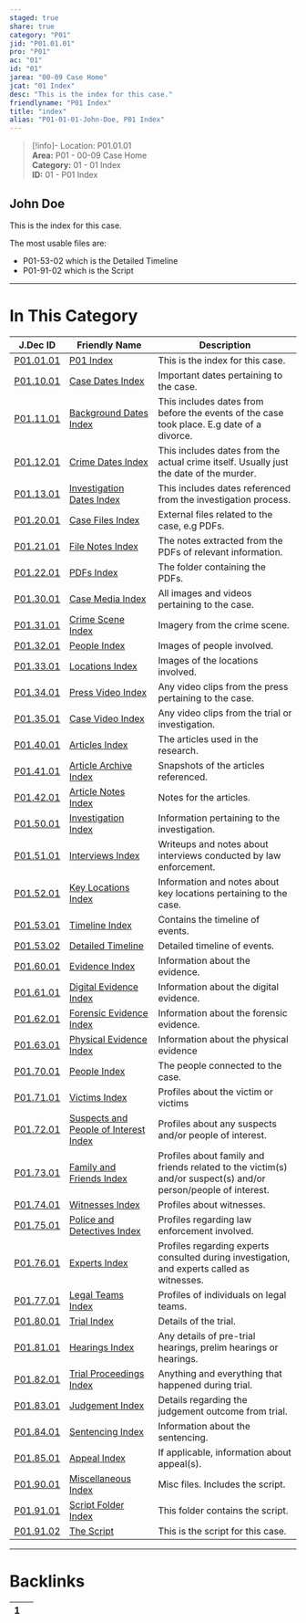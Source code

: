 ```yaml
---  
staged: true  
share: true  
category: "P01"  
jid: "P01.01.01"  
pro: "P01"  
ac: "01"  
id: "01"  
jarea: "00-09 Case Home"  
jcat: "01 Index"  
desc: "This is the index for this case."  
friendlyname: "P01 Index"  
title: "index"  
alias: "P01-01-01-John-Doe, P01 Index"  
---  
```

>[!info]- Location: P01.01.01  
>**Area:** P01 - 00-09 Case Home  
>**Category:** 01 - 01 Index  
>**ID:** 01 - P01 Index  
  
## John Doe  
  
This is the index for this case.  
  
The most usable files are:  
- P01-53-02 which is the Detailed Timeline  
- P01-91-02 which is the Script   
  
   
  
---  
# In This Category  
  
| J.Dec ID                                                                                      | Friendly Name                                                                                                             | Description                                                                                                    |  
| --------------------------------------------------------------------------------------------- | ------------------------------------------------------------------------------------------------------------------------- | -------------------------------------------------------------------------------------------------------------- |  
| [P01.01.01](index.md#)                                                    | [P01 Index](index.md#)                                                                                | This is the index for this case.                                                                               |  
| [P01.10.01](./10-to-19-Case-Dates/index.md#)                                | [Case Dates Index](./10-to-19-Case-Dates/index.md#)                                                     | Important dates pertaining to the case.                                                                        |  
| [P01.11.01](./10-to-19-Case-Dates/11-Background-Dates/index.md#)            | [Background Dates Index](./10-to-19-Case-Dates/11-Background-Dates/index.md#)                           | This includes dates from before the events of the case took place. E.g date of a divorce.                      |  
| [P01.12.01](./10-to-19-Case-Dates/12-Crime-Dates/index.md#)                 | [Crime Dates Index](./10-to-19-Case-Dates/12-Crime-Dates/index.md#)                                     | This includes dates from the actual crime itself. Usually just the date of the murder.                         |  
| [P01.13.01](./10-to-19-Case-Dates/13-Investigation-Dates/index.md#)         | [Investigation Dates Index](./10-to-19-Case-Dates/13-Investigation-Dates/index.md#)                     | This includes dates referenced from the investigation process.                                                 |  
| [P01.20.01](./20-to-29-Case-Files/index.md#)                                | [Case Files Index](./20-to-29-Case-Files/index.md#)                                                     | External files related to the case, e.g PDFs.                                                                  |  
| [P01.21.01](./20-to-29-Case-Files/21-File-Notes/index.md#)                  | [File Notes Index](./20-to-29-Case-Files/21-File-Notes/index.md#)                                       | The notes extracted from the PDFs of relevant information.                                                     |  
| [P01.22.01](./20-to-29-Case-Files/22-PDFs/index.md#)                        | [PDFs Index](./20-to-29-Case-Files/22-PDFs/index.md#)                                                   | The folder containing the PDFs.                                                                                |  
| [P01.30.01](./30-to-39-Case-Media/index.md#)                                | [Case Media Index](./30-to-39-Case-Media/index.md#)                                                     | All images and videos pertaining to the case.                                                                  |  
| [P01.31.01](./30-to-39-Case-Media/31-Crime-Scene/index.md#)                 | [Crime Scene Index](./30-to-39-Case-Media/31-Crime-Scene/index.md#)                                     | Imagery from the crime scene.                                                                                  |  
| [P01.32.01](./30-to-39-Case-Media/32-People/index.md#)                      | [People Index](./30-to-39-Case-Media/32-People/index.md#)                                               | Images of people involved.                                                                                     |  
| [P01.33.01](./30-to-39-Case-Media/33-Locations/index.md#)                   | [Locations Index](./30-to-39-Case-Media/33-Locations/index.md#)                                         | Images of the locations involved.                                                                              |  
| [P01.34.01](./30-to-39-Case-Media/34-Press-Video/index.md#)                 | [Press Video Index](./30-to-39-Case-Media/34-Press-Video/index.md#)                                     | Any video clips from the press pertaining to the case.                                                         |  
| [P01.35.01](./30-to-39-Case-Media/35-Case-Video/index.md#)                  | [Case Video Index](./30-to-39-Case-Media/35-Case-Video/index.md#)                                       | Any video clips from the trial or investigation.                                                               |  
| [P01.40.01](./40-to-49-Articles/index.md#)                                  | [Articles Index](./40-to-49-Articles/index.md#)                                                         | The articles used in the research.                                                                             |  
| [P01.41.01](./40-to-49-Articles/41-Article-Archive/index.md#)               | [Article Archive Index](./40-to-49-Articles/41-Article-Archive/index.md#)                               | Snapshots of the articles referenced.                                                                          |  
| [P01.42.01](./40-to-49-Articles/42-Article-Notes/index.md#)                 | [Article Notes Index](./40-to-49-Articles/42-Article-Notes/index.md#)                                   | Notes for the articles.                                                                                        |  
| [P01.50.01](./50-to-59-Investigation/index.md#)                             | [Investigation Index](./50-to-59-Investigation/index.md#)                                               | Information pertaining to the investigation.                                                                   |  
| [P01.51.01](./50-to-59-Investigation/51-Interviews/index.md#)               | [Interviews Index](./50-to-59-Investigation/51-Interviews/index.md#)                                    | Writeups and notes about interviews conducted by law enforcement.                                              |  
| [P01.52.01](./50-to-59-Investigation/52-Key-Locations/index.md#)            | [Key Locations Index](./50-to-59-Investigation/52-Key-Locations/index.md#)                              | Information and notes about key locations pertaining to the case.                                              |  
| [P01.53.01](./50-to-59-Investigation/53-Timeline/index.md#)                 | [Timeline Index](./50-to-59-Investigation/53-Timeline/index.md#)                                        | Contains the timeline of events.                                                                               |  
| [P01.53.02](./50-to-59-Investigation/53-Timeline/02-Detailed-Timeline.md#)  | [Detailed Timeline](./50-to-59-Investigation/53-Timeline/02-Detailed-Timeline.md#)                      | Detailed timeline of events.                                                                                   |  
| [P01.60.01](./60-to-69-Evidence/index.md#)                                  | [Evidence Index](./60-to-69-Evidence/index.md#)                                                         | Information about the evidence.                                                                                |  
| [P01.61.01](./60-to-69-Evidence/61-Digital/index.md#)                       | [Digital Evidence Index](./60-to-69-Evidence/61-Digital/index.md#)                                      | Information about the digital evidence.                                                                        |  
| [P01.62.01](./60-to-69-Evidence/62-Forensic/index.md#)                      | [Forensic Evidence Index](./60-to-69-Evidence/62-Forensic/index.md#)                                    | Information about the forensic evidence.                                                                       |  
| [P01.63.01](./60-to-69-Evidence/63-Physical/index.md#)                      | [Physical Evidence Index](./60-to-69-Evidence/63-Physical/index.md#)                                    | Information about the physical evidence                                                                        |  
| [P01.70.01](./70-to-79-People/index.md#)                                    | [People Index](./70-to-79-People/index.md#)                                                             | The people connected to the case.                                                                              |  
| [P01.71.01](./70-to-79-People/71-Victims/index.md#)                         | [Victims Index](./70-to-79-People/71-Victims/index.md#)                                                 | Profiles about the victim or victims                                                                           |  
| [P01.72.01](./70-to-79-People/72-Suspects-and-People-of-Interest/index.md#) | [Suspects and People of Interest Index](./70-to-79-People/72-Suspects-and-People-of-Interest/index.md#) | Profiles about any suspects and/or people of interest.                                                         |  
| [P01.73.01](./70-to-79-People/73-Family-and-Friends/index.md#)              | [Family and Friends Index](./70-to-79-People/73-Family-and-Friends/index.md#)                           | Profiles about family and friends related to the victim(s) and/or suspect(s) and/or person/people of interest. |  
| [P01.74.01](./70-to-79-People/74-Witnesses/index.md#)                       | [Witnesses Index](./70-to-79-People/74-Witnesses/index.md#)                                             | Profiles about witnesses.                                                                                      |  
| [P01.75.01](./70-to-79-People/75-Police-and-Detectives/index.md#)           | [Police and Detectives Index](./70-to-79-People/75-Police-and-Detectives/index.md#)                     | Profiles regarding law enforcement involved.                                                                   |  
| [P01.76.01](./70-to-79-People/76-Experts/index.md#)                         | [Experts Index](./70-to-79-People/76-Experts/index.md#)                                                 | Profiles regarding experts consulted during investigation, and experts called as witnesses.                    |  
| [P01.77.01](./70-to-79-People/77-Legal-Teams/index.md#)                     | [Legal Teams Index](./70-to-79-People/77-Legal-Teams/index.md#)                                         | Profiles of individuals on legal teams.                                                                        |  
| [P01.80.01](./80-to-89-Trial/index.md#)                                     | [Trial Index](./80-to-89-Trial/index.md#)                                                               | Details of the trial.                                                                                          |  
| [P01.81.01](./80-to-89-Trial/81-Hearings/index.md#)                         | [Hearings Index](./80-to-89-Trial/81-Hearings/index.md#)                                                | Any details of pre-trial hearings, prelim hearings or hearings.                                                |  
| [P01.82.01](./80-to-89-Trial/82-Trial-Proceedings/index.md#)                | [Trial Proceedings Index](./80-to-89-Trial/82-Trial-Proceedings/index.md#)                              | Anything and everything that happened during trial.                                                            |  
| [P01.83.01](./80-to-89-Trial/83-Judgement/index.md#)                        | [Judgement Index](./80-to-89-Trial/83-Judgement/index.md#)                                              | Details regarding the judgement outcome from trial.                                                            |  
| [P01.84.01](./80-to-89-Trial/84-Sentencing/index.md#)                       | [Sentencing Index](./80-to-89-Trial/84-Sentencing/index.md#)                                            | Information about the sentencing.                                                                              |  
| [P01.85.01](./80-to-89-Trial/85-Appeal/index.md#)                           | [Appeal Index](./80-to-89-Trial/85-Appeal/index.md#)                                                    | If applicable, information about appeal(s).                                                                    |  
| [P01.90.01](./90-to-99-Miscellaneous/index.md#)                             | [Miscellaneous Index](./90-to-99-Miscellaneous/index.md#)                                               | Misc files. Includes the script.                                                                               |  
| [P01.91.01](./90-to-99-Miscellaneous/91-Script/index.md#)                   | [Script Folder Index](./90-to-99-Miscellaneous/91-Script/index.md#)                                     | This folder contains the script.                                                                               |  
| [P01.91.02](./90-to-99-Miscellaneous/91-Script/92-The-Script.md#)           | [The Script](./90-to-99-Miscellaneous/91-Script/92-The-Script.md#)                                      | This is the script for this case.                                                                              |  
  
  
---  
# Backlinks  
<div><table class="dataview table-view-table"><thead class="table-view-thead"><tr class="table-view-tr-header"><th class="table-view-th"><span></span><span class="dataview small-text">1</span></th><th class="table-view-th"><span></span></th></tr></thead><tbody class="table-view-tbody"></tbody></table></div>